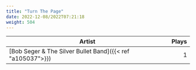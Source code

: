 ```yaml
---
title: "Turn The Page"
date: 2022-12-08/2022T07:21:18
weight: 504
---
```




 Artist | Plays 
----- | -----:
[Bob Seger & The Silver Bullet Band]({{< ref "a105037">}}) | 1
